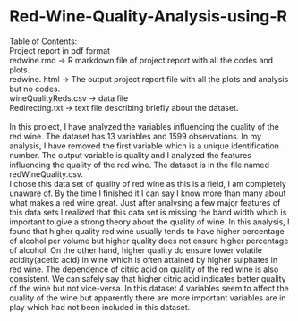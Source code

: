 # Red-Wine-Quality-Analysis-using-R
Table of Contents:
<br> Project report in pdf format
<br>redwine.rmd -> R markdown file of project report with all the codes and plots.
<br>redwine. html -> The output project report file with all the plots and analysis but no codes.
<br>wineQualityReds.csv -> data file 
<br>Redirecting.txt -> text file describing briefly about the dataset.
<br>
<br>In this project, I have analyzed the variables influencing the quality of the red wine. The dataset has 13 variables and 1599 observations. In my analysis, I have removed the first variable which is a unique identification number. The output variable is quality and I analyzed the features influencing the quality of the red wine. The dataset is in the file named redWineQuality.csv.
<br>
I chose this data set of quality of red wine as this is a field, I am completely unaware of. By the time I finished it I can say I know more than many about what makes a red wine great. Just after analysing a few major features of this data sets I realized that this data set is missing the band width which is important to give a strong theory about the quality of wine. In this analysis, I found that higher quality red wine usually tends to have higher percentage of alcohol per volume but higher quality does not ensure higher percentage of alcohol. On the other hand, higher quality do ensure lower volatile acidity(acetic acid) in wine which is often attained by higher sulphates in red wine. The dependence of citric acid on quality of the red wine is also consistent. We can safely say that higher citric acid indicates better quality of the wine but not vice-versa.
In this dataset 4 variables seem to affect the quality of the wine but apparently there are more important variables are in play which had not been included in this dataset.

